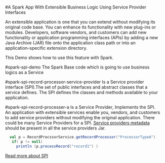 #A Spark App With Extensible Business Logic Using Service Provider Interfaces

An extensible application is one that you can extend without modifying its original code base. You can enhance its functionality with new plug-ins or modules. Developers, software vendors, and customers can add new functionality or application programming interfaces (APIs) by adding a new Java Archive (JAR) file onto the application class path or into an application-specific extension directory.

This Demo shows how to use this feature with Spark.

#spark-spi-demo 
The Spark Base code which is going to use business logics as a Service

#spark-spi-record-processor-service-provider
Is a Service provider interface (SPI).The set of public interfaces and abstract classes that a service defines. The SPI defines the classes and methods available to your application.

#spark-spi-record-processer-a
Is a Service Provider, Implements the SPI. An application with extensible services enable you, vendors, and customers to add service providers without modifying the original application. There could be many Service Providers for a SPI. [Service providers metadata](https://github.com/git-rbanerjee/Spark-SPI-Demo/tree/master/spark-spi-record-processer-a/src/main/resources/META-INF/services) should be present in all the service providers Jar.

```scala
  val p = RecordProcssorService.getRecordProcessor("ProcessorTypeA")
   if( p != null)
     println (p.processRecord("record1") )
```

[Read more about SPI](https://docs.oracle.com/javase/tutorial/sound/SPI-intro.html)
